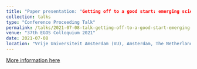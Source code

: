 ```yaml
---
title: "Paper presentation: "Getting off to a good start: emerging scientific fields and external financing""
collection: talks
type: "Conference Proceeding Talk"
permalink: /talks/2021-07-08-talk-getting-off-to-a-good-start-emerging-scientific-fields-external-financing.md
venue: "37th EGOS Colloquium 2021"
date: 2021-07-08
location: "Vrije Universiteit Amsterdam (VU), Amsterdam, The Netherlands"
---
```


[More information here](https://www.egos.org/jart/prj3/egos/main.jart?rel=de&reserve-mode=active&content-id=1610525130808&subtheme_id=1573461260191&show_prog=yes)
